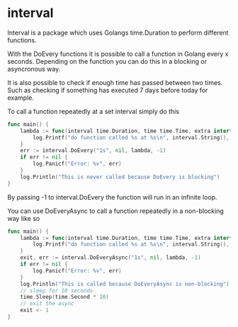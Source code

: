# interval

Interval is a package which uses Golangs time.Duration to perform different functions.

With the DoEvery functions it is possible to call a function in Golang every x seconds. Depending on the function you can do this in a blocking or asyncronous way.

It is also possible to check if enough time has passed between two times. Such as checking if something has executed 7 days before today for example.

To call a function repeatedly at a set interval simply do this

```go
func main() {
	lambda := func(interval time.Duration, time time.Time, extra interface{}) {
		log.Printf("do function called %s at %s\n", interval.String(), time.String())
	}
	err := interval.DoEvery("1s", nil, lambda, -1)
	if err != nil {
		log.Panicf("Error: %v", err)
	}
	log.Println("This is never called because DoEvery is blocking")
}
```

By passing -1 to interval.DoEvery the function will run in an infinite loop.

You can use DoEveryAsync to call a function repeatedly in a non-blocking way like so

```go
func main() {
	lambda := func(interval time.Duration, time time.Time, extra interface{}) {
		log.Printf("do function called %s at %s\n", interval.String(), time.String())
	}
	exit, err := interval.DoEveryAsync("1s", nil, lambda, -1)
	if err != nil {
		log.Panicf("Error: %v", err)
	}
	log.Println("This is called because DoEveryAsync is non-blocking")
	// sleep for 10 seconds
	time.Sleep(time.Second * 10)
	// exit the async
	exit <- 1
}
```

